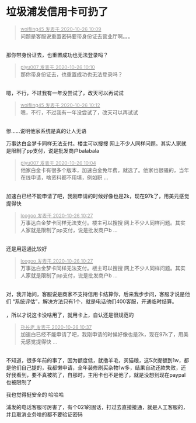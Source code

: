 # 垃圾浦发信用卡可扔了


<div class="quote"><blockquote><font size="2"><a href="https://www.hostloc.com/forum.php?mod=redirect&amp;goto=findpost&amp;pid=9352697&amp;ptid=758462" target="_blank"><font color="#999999">wolfling45 发表于 2020-10-26 10:09</font></a></font><br />
问题是客服说重置密码要带身份证去营业厅啊。。。</blockquote></div><br />
那你带身份证去，也重置成功也无法登录吗？<img src="static/image/smiley/yct/014.gif" smilieid="45" border="0" alt="" />

<div class="quote"><blockquote><font size="2"><a href="https://www.hostloc.com/forum.php?mod=redirect&amp;goto=findpost&amp;pid=9352708&amp;ptid=758462" target="_blank"><font color="#999999">plyu007 发表于 2020-10-26 10:10</font></a></font><br />
那你带身份证去，也重置成功也无法登录吗？</blockquote></div><br />
嗯，不行，不过我有一年没尝试了，改天可以再试试<img id="aimg_B670w" onclick="zoom(this, this.src, 0, 0, 0)" class="zoom" src="https://cdn.jsdelivr.net/gh/hishis/forum-master/public/images/patch.gif" onmouseover="img_onmouseoverfunc(this)" onload="thumbImg(this)" border="0" alt="" />

<div class="quote"><blockquote><font size="2"><a href="https://www.hostloc.com/forum.php?mod=redirect&amp;goto=findpost&amp;pid=9352718&amp;ptid=758462" target="_blank"><font color="#999999">wolfling45 发表于 2020-10-26 10:12</font></a></font><br />
嗯，不行，不过我有一年没尝试了，改天可以再试试</blockquote></div><br />
惨……说明他家系统是真的让人无语

万事达白金梦卡同样无法支付。楼主可以搜搜 网上不少人同样问题。其实人家就是限制了pp支付，说是批发商户balabala

<div class="quote"><blockquote><font size="2"><a href="https://www.hostloc.com/forum.php?mod=redirect&amp;goto=findpost&amp;pid=9352674&amp;ptid=758462" target="_blank"><font color="#999999">plyu007 发表于 2020-10-26 10:04</font></a></font><br />
他家白金卡有很多个版本，加速白金免年费，就选了。他家也很骚的，当年在线申请，啥资料都不用填，例如职 ...</blockquote></div><br />
加速白已经不能申请了吧，我刚申请的时候好像也是2k，现在97k了，用美元感觉提得快

<div class="quote"><blockquote><font size="2"><a href="https://www.hostloc.com/forum.php?mod=redirect&amp;goto=findpost&amp;pid=9352799&amp;ptid=758462" target="_blank"><font color="#999999">loogoo 发表于 2020-10-26 10:27</font></a></font><br />
万事达白金梦卡同样无法支付。楼主可以搜搜 网上不少人同样问题。其实人家就是限制了pp支付，说是批发商户b ...</blockquote></div><br />
还是用运通比较好

<div class="quote"><blockquote><font size="2"><a href="https://www.hostloc.com/forum.php?mod=redirect&amp;goto=findpost&amp;pid=9352799&amp;ptid=758462" target="_blank"><font color="#999999">loogoo 发表于 2020-10-26 10:27</font></a></font><br />
万事达白金梦卡同样无法支付。楼主可以搜搜 网上不少人同样问题。其实人家就是限制了pp支付，说是批发商户b ...</blockquote></div><br />
对，我开始问，客服说是商家不支持信用卡结算你，后来我步步问，客服才说是他们 “系统评估”，解决方法只有1个，就是电话他们400客服，开通临时结算。<br />
<br />
<img src="static/image/smiley/yct/003.gif" smilieid="50" border="0" alt="" />，所以才说这卡没啥用了，就用卡上，自认还是很规范的

<div class="quote"><blockquote><font size="2"><a href="https://www.hostloc.com/forum.php?mod=redirect&amp;goto=findpost&amp;pid=9352867&amp;ptid=758462" target="_blank"><font color="#999999">孙长老 发表于 2020-10-26 10:37</font></a></font><br />
加速白已经不能申请了吧，我刚申请的时候好像也是2k，现在97k了，用美元感觉提得快 ...</blockquote></div><br />
不知道，很多年前的事了，因为额度低，就撸羊毛，买猫粮，这5次提额到1w，都是他们自己提的，我都懒申请，全年装修刷买杂物1w多，结果自动还款失败，还好我看到，要不真被坑了，自那时，主用卡也不是他了，就是没想到现在paypal也被限制了<img src="static/image/smiley/yct/008.gif" smilieid="39" border="0" alt="" />

我也觉得挺安全的 哈哈哈

浦发的电话客服可厉害了，有个021的固话，打过去直接接通，就是人工客服的，并且取消业务啥的都不要验证密码
